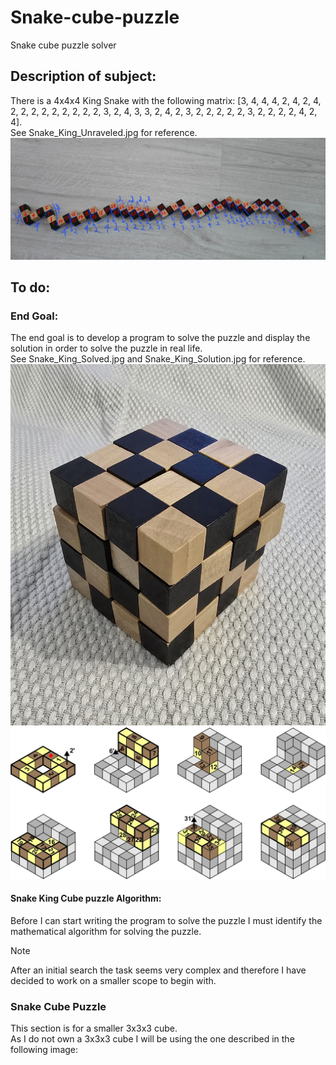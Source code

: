 # Snake-cube-puzzle  
Snake cube puzzle solver

## Description of subject:  
There is a 4x4x4 King Snake with the following matrix: [3, 4, 4, 4, 2, 4, 2, 4, 2, 2, 2, 2, 2, 2, 2, 2, 2, 3, 2, 4, 3, 3, 2, 4, 2, 3, 2, 2, 2, 2, 2, 3, 2, 2, 2, 2, 4, 2, 4].  
See Snake_King_Unraveled.jpg for reference.  
![Snake_King_Unraveled](/Images/Snake_King_Unraveled.jpg)  

## To do:  
### End Goal:  
The end goal is to develop a program to solve the puzzle and display the solution in order to solve the puzzle in real life.  
See Snake_King_Solved.jpg and Snake_King_Solution.jpg for reference.  
![Snake_King_Solved](/Images/Snake_King_Solved.jpg)
![Snake_King_Solution](Images/Snake_King_Solution.jpg)  

#### Snake King Cube puzzle Algorithm:  
Before I can start writing the program to solve the puzzle I must identify the mathematical algorithm for solving the puzzle.  

>[!Note]
>After an initial search the task seems very complex and therefore I have decided to work on a smaller scope to begin with.  

### Snake Cube Puzzle  
This section is for a smaller 3x3x3 cube.  
As I do not own a 3x3x3 cube I will be using the one described in the following image:
